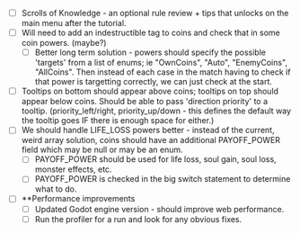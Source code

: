 - [ ] Scrolls of Knowledge - an optional rule review + tips that unlocks on the main menu after the tutorial.
- [ ] Will need to add an indestructible tag to coins and check that in some coin powers. (maybe?)
	- [ ] Better long term solution - powers should specify the possible 'targets' from a list of enums; ie "OwnCoins", "Auto", "EnemyCoins", "AllCoins". Then instead of each case in the match having to check if that power is targetting correctly, we can just check at the start. 
- [ ] Tooltips on bottom should appear above coins; tooltips on top should appear below coins. Should be able to pass 'direction priority' to a tooltip. (priority_left/right, priority_up/down - this defines the default way the tooltip goes IF there is enough space for either.)
- [ ] We should handle LIFE_LOSS powers better - instead of the current, weird array solution, coins should have an additional PAYOFF_POWER field which may be null or may be an enum.
	- [ ] PAYOFF_POWER should be used for life loss, soul gain, soul loss, monster effects, etc.
	- [ ] PAYOFF_POWER is checked in the big switch statement to determine what to do.

- [ ] **Performance improvements
	- [ ] Updated Godot engine version - should improve web performance.
	- [ ] Run the profiler for a run and look for any obvious fixes.